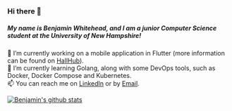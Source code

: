 ### Hi there 👋
##### My name is Benjamin Whitehead, and I am a junior Computer Science student at the University of New Hampshire!

🔭 I’m currently working on a mobile application in Flutter (more information can be found on [HallHub](https://www.hallhub.app)).\
🌱 I’m currently learning Golang, along with some DevOps tools, such as Docker, Docker Compose and Kubernetes.\
📫 You can reach me on [LinkedIn](https://www.linkedin.com/in/bmw1042/) or by [Email](mailto:benwhitehead21@gmail.com).

[![Benjamin's github stats](https://github-readme-stats.vercel.app/api?username=benjamin-whitehead)](https://github.com/anuraghazra/github-readme-stats)
